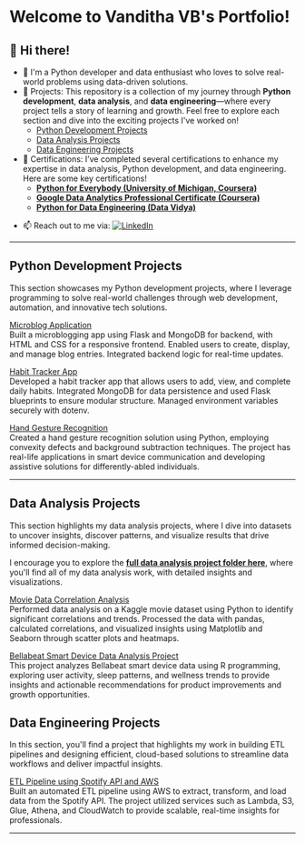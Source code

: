 # Welcome to Vanditha VB's Portfolio!

## 👋 Hi there!
- 🔭 I'm a Python developer and data enthusiast who loves to solve real-world problems using data-driven solutions.
- 💼 Projects: This repository is a collection of my journey through **Python development**, **data analysis**, and **data engineering**—where every project tells a story of learning and growth. Feel free to explore each section and dive into the exciting projects I've worked on! 
     - [Python Development Projects](#python-development-projects)
  <!-- - Web development, automation, and innovative tech solutions.-->
     - [Data Analysis Projects](#data-analysis-projects)
  <!-- - Insightful data exploration, visualizations, and trend analysis.-->
     - [Data Engineering Projects](#data-engineering-projects)
  <!-- - Building scalable ETL pipelines and cloud-based solutions.-->
- 📜 Certifications: I’ve completed several certifications to enhance my expertise in data analysis, Python development, and data engineering. Here are some key certifications!
   - **[Python for Everybody (University of Michigan, Coursera)](https://coursera.org/share/190b05f04c18dc0905b2e96be471f52e)**
   - **[Google Data Analytics Professional Certificate (Coursera)](https://coursera.org/share/09762e92c1f747b3fde10e1fc41ac4c5)**
   - **[Python for Data Engineering (Data Vidya)](https://www.linkedin.com/feed/update/urn:li:activity:7248794563635556352/)**   
     
<!--- 🧑🏻‍🏫 I am currenly learning
   - Data warehousing concepts with snowflake
   - Apache Spark with Databricks
   - Statistical Analysis-->

- 📫 Reach out to me via:
     [![LinkedIn](https://img.shields.io/badge/LinkedIn-0077B5?logo=linkedin&logoColor=white)](https://www.linkedin.com/in/vanditha-vb-6b9b12196/)  

<!--## 💼 My Projects
This repository is a collection of my journey through **Python development**, **data analysis**, and **data engineering**—where every project tells a story of learning and growth. Feel free to explore each section and dive into the exciting projects I've worked on! 
- [Python Development Projects](#python-development-projects)
  <!-- - Web development, automation, and innovative tech solutions.-->
<!--- [Data Analysis Projects](#data-analysis-projects)
  <!-- - Insightful data exploration, visualizations, and trend analysis.-->
<!--- [Data Engineering Projects](#data-engineering-projects)
  <!-- - Building scalable ETL pipelines and cloud-based solutions.-->

<!--## 📜 Certifications
I’ve completed several certifications to enhance my expertise in data analysis, Python development, and data engineering. Here are some key certifications!
- **[Python for Data Engineering (Data Vidya)](https://www.linkedin.com/feed/update/urn:li:activity:7248794563635556352/)**  
- **[Google Data Analytics Professional Certificate (Coursera)](https://coursera.org/share/09762e92c1f747b3fde10e1fc41ac4c5)**  
- **[Python for Everybody (University of Michigan, Coursera)](https://coursera.org/share/190b05f04c18dc0905b2e96be471f52e)**  -->
---

## Python Development Projects

This section showcases my Python development projects, where I leverage programming to solve real-world challenges through web development, automation, and innovative tech solutions.

[Microblog Application](https://github.com/vandithavb/microblog-python-web)  
Built a microblogging app using Flask and MongoDB for backend, with HTML and CSS for a responsive frontend. Enabled users to create, display, and manage blog entries. Integrated backend logic for real-time updates.  

[Habit Tracker App](https://github.com/vandithavb/HabitTracker)  
Developed a habit tracker app that allows users to add, view, and complete daily habits. Integrated MongoDB for data persistence and used Flask blueprints to ensure modular structure. Managed environment variables securely with dotenv.

[Hand Gesture Recognition](https://github.com/vandithavb/git-repo)  
Created a hand gesture recognition solution using Python, employing convexity
defects and background subtraction techniques. The project has real-life applications in smart device communication
and developing assistive solutions for differently-abled individuals.



---

## Data Analysis Projects

This section highlights my data analysis projects, where I dive into datasets to uncover insights, discover patterns, and visualize results that drive informed decision-making.

I encourage you to explore the **[full data analysis project folder here](https://github.com/vandithavb/Data_Analysis_Projects)**, where you'll find all of my data analysis work, with detailed insights and visualizations.

[Movie Data Correlation Analysis](https://github.com/vandithavb/Data_Analysis_Projects/tree/main/Movie%20Data%20Correlation%20Analysis)  
Performed data analysis on a Kaggle movie dataset using Python to identify significant correlations and trends. Processed the data with pandas, calculated correlations, and visualized insights using Matplotlib and Seaborn through scatter plots and heatmaps.

[Bellabeat Smart Device Data Analysis Project](https://github.com/vandithavb/Data_Analysis_Projects/tree/main/Smart%20Device%20Data%20Analysis)  
This project analyzes Bellabeat smart device data using R programming, exploring user activity, sleep patterns, and wellness trends to provide insights and actionable recommendations for product improvements and growth opportunities.
  
## Data Engineering Projects

In this section, you'll find a project that highlights my work in building ETL pipelines and designing efficient, cloud-based solutions to streamline data workflows and deliver impactful insights.

[ETL Pipeline using Spotify API and AWS](https://github.com/vandithavb/Spotify-end-to-end-ETL-data-Pipeline--AWS)  
Built an automated ETL pipeline using AWS to extract, transform, and load data from the Spotify API. The project utilized services such as Lambda, S3, Glue, Athena, and CloudWatch to provide scalable, real-time insights for professionals.  

---

<!---## Let's Connect!
I'd love to collaborate and chat about projects, ideas, or anything tech-related! Feel free to reach out via:

[![LinkedIn](https://img.shields.io/badge/LinkedIn-0077B5?logo=linkedin&logoColor=white)](https://www.linkedin.com/in/vanditha-vb-6b9b12196/)  
<!---📧 Email: [vanditha.vb@gmail.com](mailto:vanditha.vb@gmail.com)


 

<!--- 👯 I’m looking to collaborate on ...
- 🤔 I’m looking for help with ...
- 💬 Ask me about ...

- 😄 Pronouns: ...
- ⚡ Fun fact: ...

